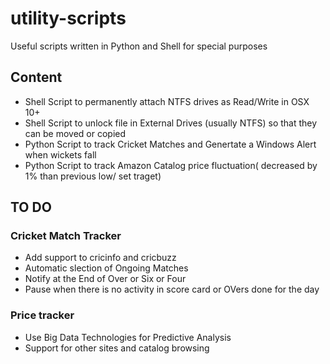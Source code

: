 # utility-scripts
Useful scripts written in Python and Shell for special purposes


## Content ##
*  Shell Script to permanently attach NTFS drives as Read/Write in OSX 10+
*  Shell Script to unlock file in External Drives (usually NTFS) so that they can be moved or copied
*  Python Script to track Cricket Matches and Genertate a Windows Alert when wickets fall
*  Python Script to track Amazon Catalog price fluctuation( decreased by 1% than previous low/ set traget)


## TO DO ##

### Cricket Match Tracker ####
* Add support to cricinfo and cricbuzz
* Automatic slection of Ongoing Matches
* Notify at the End of Over or Six or Four
* Pause when there is no activity in score card or OVers done for the day

### Price tracker ###
* Use Big Data Technologies for Predictive Analysis
* Support for other sites and catalog browsing